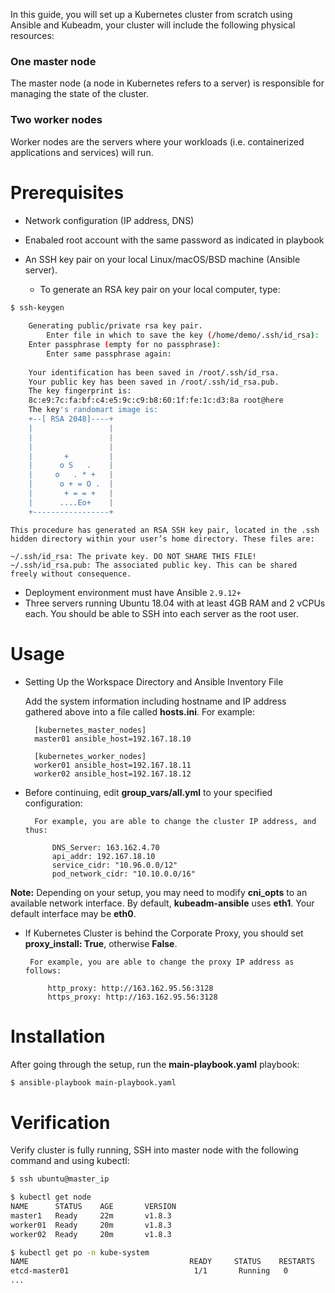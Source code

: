 In this guide, you will set up a Kubernetes cluster from scratch using Ansible and Kubeadm, your cluster will include the following physical resources:

### One master node
The master node (a node in Kubernetes refers to a server) is responsible for managing the state of the cluster.

### Two worker nodes
Worker nodes are the servers where your workloads (i.e. containerized applications and services) will run.

# Prerequisites
- Network configuration (IP address, DNS)
- Enabaled root account with the same password as indicated in playbook
- An SSH key pair on your local Linux/macOS/BSD machine (Ansible server).
 
	- To generate an RSA key pair on your local computer, type:

```sh
$ ssh-keygen
    
	Generating public/private rsa key pair.
    	Enter file in which to save the key (/home/demo/.ssh/id_rsa):
	Enter passphrase (empty for no passphrase):
    	Enter same passphrase again:
	
	Your identification has been saved in /root/.ssh/id_rsa.
	Your public key has been saved in /root/.ssh/id_rsa.pub.
	The key fingerprint is:
	8c:e9:7c:fa:bf:c4:e5:9c:c9:b8:60:1f:fe:1c:d3:8a root@here
	The key's randomart image is:
	+--[ RSA 2048]----+
	|                 |
	|                 |
	|                 |
	|       +         |
	|      o S   .    |
	|     o   . * +   |
	|      o + = O .  |
	|       + = = +   |
	|      ....Eo+    |
	+-----------------+
```
    
	
	This procedure has generated an RSA SSH key pair, located in the .ssh hidden directory within your user’s home directory. These files are:
	
	~/.ssh/id_rsa: The private key. DO NOT SHARE THIS FILE!
	~/.ssh/id_rsa.pub: The associated public key. This can be shared freely without consequence.
	
- Deployment environment must have Ansible `2.9.12+`
- Three servers running Ubuntu 18.04 with at least 4GB RAM and 2 vCPUs each. You should be able to SSH into each server as the root user.


# Usage

- Setting Up the Workspace Directory and Ansible Inventory File
	
  Add the system information including hostname and IP address gathered above into a file called **hosts.ini**. For example:
		
		[kubernetes_master_nodes]
		master01 ansible_host=192.167.18.10

		[kubernetes_worker_nodes]
		worker01 ansible_host=192.167.18.11
		worker02 ansible_host=192.167.18.12


- Before continuing, edit **group_vars/all.yml** to your specified configuration:

		For example, you are able to change the cluster IP address, and thus:
			
			DNS_Server: 163.162.4.70
			api_addr: 192.167.18.10
			service_cidr: "10.96.0.0/12"
			pod_network_cidr: "10.10.0.0/16"

**Note:** Depending on your setup, you may need to modify **cni_opts** to an available network interface. By default, **kubeadm-ansible** uses **eth1**. Your 
          default interface may be **eth0**.
	
 - If Kubernetes Cluster is behind the Corporate Proxy, you should set **proxy_install: True**, otherwise **False**.
 	
		For example, you are able to change the proxy IP address as follows:
	
			http_proxy: http://163.162.95.56:3128
			https_proxy: http://163.162.95.56:3128
  

# Installation

After going through the setup, run the **main-playbook.yaml** playbook:

```sh
$ ansible-playbook main-playbook.yaml

```

# Verification

Verify cluster is fully running, SSH into master node with the following command and using kubectl:

```sh
$ ssh ubuntu@master_ip

$ kubectl get node
NAME      STATUS    AGE       VERSION
master1   Ready     22m       v1.8.3
worker01  Ready     20m       v1.8.3
worker02  Ready     20m       v1.8.3

$ kubectl get po -n kube-system
NAME                                    READY     STATUS    RESTARTS   AGE
etcd-master01                            1/1       Running   0          23m
...
```
